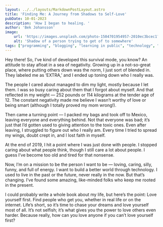 ```yaml
---
layout: ../../layouts/MarkdownPostLayout.astro
title: 'Finding Me: A Journey from Shadows to Self-Love'
pubDate: 10-01-2023
description: 'How I began to healing. '
author: 'Bek Johansson'
image:
    url: 'https://images.unsplash.com/photo-1504701954957-2010ec3bcec1?q=80&w=1374&auto=format&fit=crop&ixlib=rb-4.0.3&ixid=M3wxMjA3fDB8MHxwaG90by1wYWdlfHx8fGVufDB8fHx8fA%3D%3D'
    alt: 'Shadow of a person trying to get of to somewhere'
tags: ["programming", "blogging", "learning in public", "technology", "self-care"]
---
```


Hey there! So, I’ve kind of developed this survival mode, you know? An attitude to stay afloat in a sea of negativity. Growing up in a not-so-great place, where putting others down was the norm, I just sort of blended in. They labeled me as ‘EXTRA,’ and I ended up toning down who I really was.

The people I cared about managed to dim my light, mostly because I let them. I was so busy caring about them that I forgot about myself. And that reflected in my weight — 252 pounds or 114 kilograms at the tender age of 12. The constant negativity made me believe I wasn’t worthy of love or being smart (although I totally proved my mom wrong!).

Then came a turning point — I packed my bags and took off to Mexico, leaving everyone and everything behind. Not that everyone was bad; it’s just that I’d gotten used to giving attention to the toxic ones. Even after leaving, I struggled to figure out who I really am. Every time I tried to spread my wings, doubt crept in, and I lost faith in myself.

At the end of 2019, I hit a point where I was just done with people. I stopped caring about what people think, though I still care a lot about people. I guess I’ve become too old and tired for that nonsense.

Now, I’m on a mission to be the person I want to be — loving, caring, silly, funny, and full of energy. I want to build a better world through technology. I used to live in the past or the future, never really in the now. But that’s changing. I’ve found some amazing, like-minded folks who keep me rooted in the present.

I could probably write a whole book about my life, but here’s the point: Love yourself first. Find people who get you, whether in real life or on the internet. Life’s short, so it’s time to chase your dreams and love yourself most of all. It’s not selfish; it’s what gives you the power to love others even harder. Because really, how can you love anyone if you can’t love yourself first?
